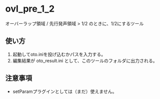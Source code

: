 # ovl_pre_1_2
 オーバーラップ領域 / 先行発声領域 > 1/2 のときに、1/2にするツール

## 使い方
1. 起動してoto.iniを投げ込むかパスを入力する。
2. 編集結果が oto_result.ini として、このツールのフォルダに出力される。

## 注意事項
- setParamプラグインとしては（まだ）使えません。
